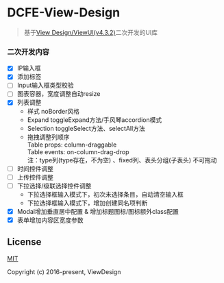 # DCFE-View-Design

> 基于[View Design/ViewUI(v4.3.2)](https://github.com/view-design/ViewUI)二次开发的UI库

### 二次开发内容

- [x] IP输入框
- [x] 添加标签
- [ ] Input输入框类型校验
- [ ] 图表容器，宽度调整自动resize
- [x] 列表调整
    - 样式 noBorder风格
    - Expand toggleExpand方法/手风琴accordion模式
    - Selection toggleSelect方法、selectAll方法
    - 拖拽调整列顺序  
      Table props: column-draggable  
      Table events: on-column-drag-drop  
      注：type列(type存在，不为空) 、fixed列、表头分组(子表头) 不可拖动
- [ ] 时间控件调整
- [ ] 上传控件调整
- [ ] 下拉选择/级联选择控件调整
  - 下拉选择框输入模式下，初次未选择条目，自动清空输入框
  - 下拉选择框输入模式下，增加创建同名项判断
- [x] Modal增加垂直居中配置 & 增加标题图标/图标额外class配置
- [x] 表单增加内容区宽度参数

## License
[MIT](http://opensource.org/licenses/MIT)

Copyright (c) 2016-present, ViewDesign

